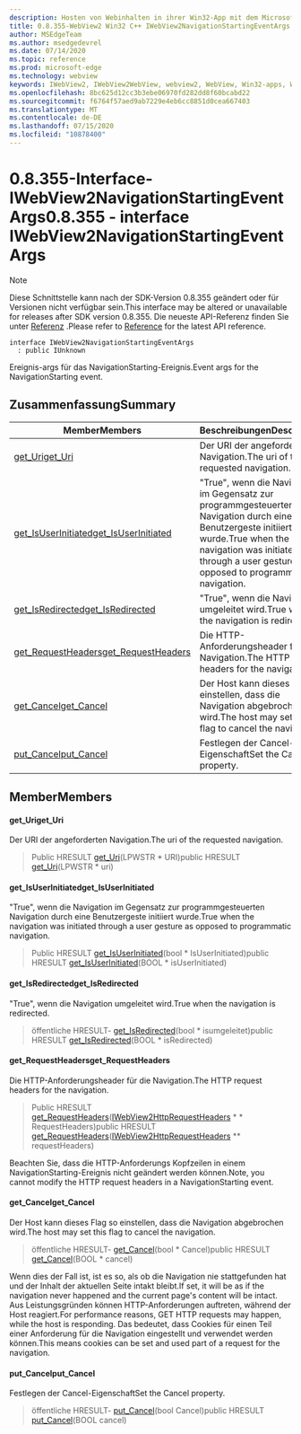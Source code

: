 ```yaml
---
description: Hosten von Webinhalten in ihrer Win32-App mit dem Microsoft Edge WebView2-Steuerelement
title: 0.8.355-WebView2 Win32 C++ IWebView2NavigationStartingEventArgs
author: MSEdgeTeam
ms.author: msedgedevrel
ms.date: 07/14/2020
ms.topic: reference
ms.prod: microsoft-edge
ms.technology: webview
keywords: IWebView2, IWebView2WebView, webview2, WebView, Win32-apps, Win32, Edge
ms.openlocfilehash: 8bc625d12cc3b3ebe06970fd282dd8f60bcabd22
ms.sourcegitcommit: f6764f57aed9ab7229e4eb6cc8851d0cea667403
ms.translationtype: MT
ms.contentlocale: de-DE
ms.lasthandoff: 07/15/2020
ms.locfileid: "10878400"
---
```

# <span data-ttu-id="c7000-104">0.8.355-Interface-IWebView2NavigationStartingEventArgs</span><span class="sxs-lookup"><span data-stu-id="c7000-104">0.8.355 - interface IWebView2NavigationStartingEventArgs</span></span> 

> [!NOTE]
> <span data-ttu-id="c7000-105">Diese Schnittstelle kann nach der SDK-Version 0.8.355 geändert oder für Versionen nicht verfügbar sein.</span><span class="sxs-lookup"><span data-stu-id="c7000-105">This interface may be altered or unavailable for releases after SDK version 0.8.355.</span></span> <span data-ttu-id="c7000-106">Die neueste API-Referenz finden Sie unter [Referenz](../../../webview2-api-reference.md) .</span><span class="sxs-lookup"><span data-stu-id="c7000-106">Please refer to [Reference](../../../webview2-api-reference.md) for the latest API reference.</span></span>

```
interface IWebView2NavigationStartingEventArgs
  : public IUnknown
```

<span data-ttu-id="c7000-107">Ereignis-args für das NavigationStarting-Ereignis.</span><span class="sxs-lookup"><span data-stu-id="c7000-107">Event args for the NavigationStarting event.</span></span>

## <span data-ttu-id="c7000-108">Zusammenfassung</span><span class="sxs-lookup"><span data-stu-id="c7000-108">Summary</span></span>

 <span data-ttu-id="c7000-109">Member</span><span class="sxs-lookup"><span data-stu-id="c7000-109">Members</span></span>                        | <span data-ttu-id="c7000-110">Beschreibungen</span><span class="sxs-lookup"><span data-stu-id="c7000-110">Descriptions</span></span>
--------------------------------|---------------------------------------------
[<span data-ttu-id="c7000-111">get_Uri</span><span class="sxs-lookup"><span data-stu-id="c7000-111">get_Uri</span></span>](#get_uri) | <span data-ttu-id="c7000-112">Der URI der angeforderten Navigation.</span><span class="sxs-lookup"><span data-stu-id="c7000-112">The uri of the requested navigation.</span></span>
[<span data-ttu-id="c7000-113">get_IsUserInitiated</span><span class="sxs-lookup"><span data-stu-id="c7000-113">get_IsUserInitiated</span></span>](#get_isuserinitiated) | <span data-ttu-id="c7000-114">"True", wenn die Navigation im Gegensatz zur programmgesteuerten Navigation durch eine Benutzergeste initiiert wurde.</span><span class="sxs-lookup"><span data-stu-id="c7000-114">True when the navigation was initiated through a user gesture as opposed to programmatic navigation.</span></span>
[<span data-ttu-id="c7000-115">get_IsRedirected</span><span class="sxs-lookup"><span data-stu-id="c7000-115">get_IsRedirected</span></span>](#get_isredirected) | <span data-ttu-id="c7000-116">"True", wenn die Navigation umgeleitet wird.</span><span class="sxs-lookup"><span data-stu-id="c7000-116">True when the navigation is redirected.</span></span>
[<span data-ttu-id="c7000-117">get_RequestHeaders</span><span class="sxs-lookup"><span data-stu-id="c7000-117">get_RequestHeaders</span></span>](#get_requestheaders) | <span data-ttu-id="c7000-118">Die HTTP-Anforderungsheader für die Navigation.</span><span class="sxs-lookup"><span data-stu-id="c7000-118">The HTTP request headers for the navigation.</span></span>
[<span data-ttu-id="c7000-119">get_Cancel</span><span class="sxs-lookup"><span data-stu-id="c7000-119">get_Cancel</span></span>](#get_cancel) | <span data-ttu-id="c7000-120">Der Host kann dieses Flag so einstellen, dass die Navigation abgebrochen wird.</span><span class="sxs-lookup"><span data-stu-id="c7000-120">The host may set this flag to cancel the navigation.</span></span>
[<span data-ttu-id="c7000-121">put_Cancel</span><span class="sxs-lookup"><span data-stu-id="c7000-121">put_Cancel</span></span>](#put_cancel) | <span data-ttu-id="c7000-122">Festlegen der Cancel-Eigenschaft</span><span class="sxs-lookup"><span data-stu-id="c7000-122">Set the Cancel property.</span></span>

## <span data-ttu-id="c7000-123">Member</span><span class="sxs-lookup"><span data-stu-id="c7000-123">Members</span></span>

#### <span data-ttu-id="c7000-124">get_Uri</span><span class="sxs-lookup"><span data-stu-id="c7000-124">get_Uri</span></span> 

<span data-ttu-id="c7000-125">Der URI der angeforderten Navigation.</span><span class="sxs-lookup"><span data-stu-id="c7000-125">The uri of the requested navigation.</span></span>

> <span data-ttu-id="c7000-126">Public HRESULT [get_Uri](#get_uri)(LPWSTR \* URI)</span><span class="sxs-lookup"><span data-stu-id="c7000-126">public HRESULT [get_Uri](#get_uri)(LPWSTR \* uri)</span></span>

#### <span data-ttu-id="c7000-127">get_IsUserInitiated</span><span class="sxs-lookup"><span data-stu-id="c7000-127">get_IsUserInitiated</span></span> 

<span data-ttu-id="c7000-128">"True", wenn die Navigation im Gegensatz zur programmgesteuerten Navigation durch eine Benutzergeste initiiert wurde.</span><span class="sxs-lookup"><span data-stu-id="c7000-128">True when the navigation was initiated through a user gesture as opposed to programmatic navigation.</span></span>

> <span data-ttu-id="c7000-129">Public HRESULT [get_IsUserInitiated](#get_isuserinitiated)(bool \* IsUserInitiated)</span><span class="sxs-lookup"><span data-stu-id="c7000-129">public HRESULT [get_IsUserInitiated](#get_isuserinitiated)(BOOL \* isUserInitiated)</span></span>

#### <span data-ttu-id="c7000-130">get_IsRedirected</span><span class="sxs-lookup"><span data-stu-id="c7000-130">get_IsRedirected</span></span> 

<span data-ttu-id="c7000-131">"True", wenn die Navigation umgeleitet wird.</span><span class="sxs-lookup"><span data-stu-id="c7000-131">True when the navigation is redirected.</span></span>

> <span data-ttu-id="c7000-132">öffentliche HRESULT- [get_IsRedirected](#get_isredirected)(bool \* isumgeleitet)</span><span class="sxs-lookup"><span data-stu-id="c7000-132">public HRESULT [get_IsRedirected](#get_isredirected)(BOOL \* isRedirected)</span></span>

#### <span data-ttu-id="c7000-133">get_RequestHeaders</span><span class="sxs-lookup"><span data-stu-id="c7000-133">get_RequestHeaders</span></span> 

<span data-ttu-id="c7000-134">Die HTTP-Anforderungsheader für die Navigation.</span><span class="sxs-lookup"><span data-stu-id="c7000-134">The HTTP request headers for the navigation.</span></span>

> <span data-ttu-id="c7000-135">Public HRESULT [get_RequestHeaders](#get_requestheaders)([IWebView2HttpRequestHeaders](IWebView2HttpRequestHeaders.md) \* \* RequestHeaders)</span><span class="sxs-lookup"><span data-stu-id="c7000-135">public HRESULT [get_RequestHeaders](#get_requestheaders)([IWebView2HttpRequestHeaders](IWebView2HttpRequestHeaders.md) \*\* requestHeaders)</span></span>

<span data-ttu-id="c7000-136">Beachten Sie, dass die HTTP-Anforderungs Kopfzeilen in einem NavigationStarting-Ereignis nicht geändert werden können.</span><span class="sxs-lookup"><span data-stu-id="c7000-136">Note, you cannot modify the HTTP request headers in a NavigationStarting event.</span></span>

#### <span data-ttu-id="c7000-137">get_Cancel</span><span class="sxs-lookup"><span data-stu-id="c7000-137">get_Cancel</span></span> 

<span data-ttu-id="c7000-138">Der Host kann dieses Flag so einstellen, dass die Navigation abgebrochen wird.</span><span class="sxs-lookup"><span data-stu-id="c7000-138">The host may set this flag to cancel the navigation.</span></span>

> <span data-ttu-id="c7000-139">öffentliche HRESULT- [get_Cancel](#get_cancel)(bool \* Cancel)</span><span class="sxs-lookup"><span data-stu-id="c7000-139">public HRESULT [get_Cancel](#get_cancel)(BOOL \* cancel)</span></span>

<span data-ttu-id="c7000-140">Wenn dies der Fall ist, ist es so, als ob die Navigation nie stattgefunden hat und der Inhalt der aktuellen Seite intakt bleibt.</span><span class="sxs-lookup"><span data-stu-id="c7000-140">If set, it will be as if the navigation never happened and the current page's content will be intact.</span></span> <span data-ttu-id="c7000-141">Aus Leistungsgründen können HTTP-Anforderungen auftreten, während der Host reagiert.</span><span class="sxs-lookup"><span data-stu-id="c7000-141">For performance reasons, GET HTTP requests may happen, while the host is responding.</span></span> <span data-ttu-id="c7000-142">Das bedeutet, dass Cookies für einen Teil einer Anforderung für die Navigation eingestellt und verwendet werden können.</span><span class="sxs-lookup"><span data-stu-id="c7000-142">This means cookies can be set and used part of a request for the navigation.</span></span>

#### <span data-ttu-id="c7000-143">put_Cancel</span><span class="sxs-lookup"><span data-stu-id="c7000-143">put_Cancel</span></span> 

<span data-ttu-id="c7000-144">Festlegen der Cancel-Eigenschaft</span><span class="sxs-lookup"><span data-stu-id="c7000-144">Set the Cancel property.</span></span>

> <span data-ttu-id="c7000-145">öffentliche HRESULT- [put_Cancel](#put_cancel)(bool Cancel)</span><span class="sxs-lookup"><span data-stu-id="c7000-145">public HRESULT [put_Cancel](#put_cancel)(BOOL cancel)</span></span>

